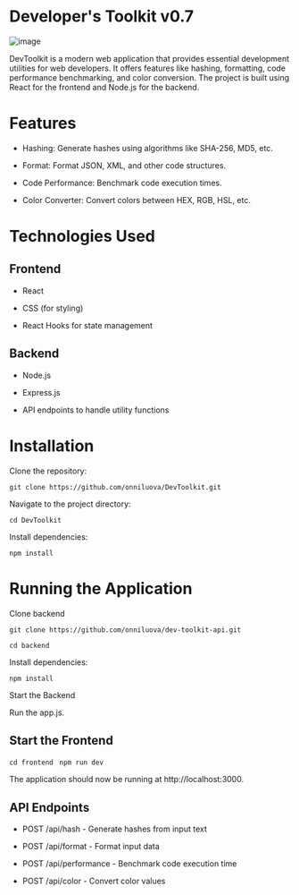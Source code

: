 # Developer's Toolkit v0.7
![image](https://github.com/user-attachments/assets/1ab46bd6-e695-4f5b-8bea-ce586b716a2b)

DevToolkit is a modern web application that provides essential development utilities for web developers. It offers features like hashing, formatting, code performance benchmarking, and color conversion. The project is built using React for the frontend and Node.js for the backend.

# Features

- Hashing: Generate hashes using algorithms like SHA-256, MD5, etc.

- Format: Format JSON, XML, and other code structures.

- Code Performance: Benchmark code execution times.

- Color Converter: Convert colors between HEX, RGB, HSL, etc.

# Technologies Used

## Frontend

- React

- CSS (for styling)

- React Hooks for state management

## Backend

- Node.js

- Express.js

- API endpoints to handle utility functions

# Installation

Clone the repository:

`` git clone https://github.com/onniluova/DevToolkit.git `` 

Navigate to the project directory:

`` cd DevToolkit ``

Install dependencies:

`` npm install `` 

# Running the Application

Clone backend

`` git clone https://github.com/onniluova/dev-toolkit-api.git `` 

`` cd backend `` 

Install dependencies:

`` npm install `` 

Start the Backend

Run the app.js.

## Start the Frontend

``cd frontend ``
``npm run dev ``

The application should now be running at http://localhost:3000.

## API Endpoints

- POST /api/hash - Generate hashes from input text

- POST /api/format - Format input data

- POST /api/performance - Benchmark code execution time

- POST /api/color - Convert color values
